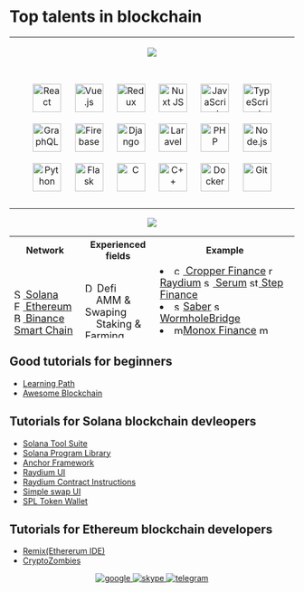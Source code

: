 # Top talents in blockchain

<table>
<tr><td>
<p align="center">  
<a href = "https://github.com/IT-Prince?tab=repositories">
<img src = 'https://github.com/IT-Prince/IT-Prince/blob/main/assets/banner.jpeg'>
</a>
</p>
</td></tr>
<tr><td valign="top" width="100%">
<p align="center">  
<img style="margin: 10px" src="https://profilinator.rishav.dev/skills-assets/react-original-wordmark.svg" alt="React" height="50" />  
<img style="margin: 10px" src="https://profilinator.rishav.dev/skills-assets/vuejs-original-wordmark.svg" alt="Vue.js" height="50" />  
<img style="margin: 10px" src="https://profilinator.rishav.dev/skills-assets/redux-original.svg" alt="Redux" height="50" />  
<img style="margin: 10px" src="https://profilinator.rishav.dev/skills-assets/nuxt.png" alt="Nuxt JS" height="50" />  
<img style="margin: 10px" src="https://profilinator.rishav.dev/skills-assets/javascript-original.svg" alt="JavaScript" height="50" />  
<img style="margin: 10px" src="https://profilinator.rishav.dev/skills-assets/typescript-original.svg" alt="TypeScript" height="50" />  
<img style="margin: 10px" src="https://profilinator.rishav.dev/skills-assets/graphql.png" alt="GraphQL" height="50" />  
<img style="margin: 10px" src="https://profilinator.rishav.dev/skills-assets/firebase.png" alt="Firebase" height="50" />  
<img style="margin: 10px" src="https://profilinator.rishav.dev/skills-assets/django-original.svg" alt="Django" height="50" />  
<img style="margin: 10px" src="https://profilinator.rishav.dev/skills-assets/laravel-plain-wordmark.svg" alt="Laravel" height="50" />  
<img style="margin: 10px" src="https://profilinator.rishav.dev/skills-assets/php-original.svg" alt="PHP" height="50" />  
<img style="margin: 10px" src="https://profilinator.rishav.dev/skills-assets/nodejs-original-wordmark.svg" alt="Node.js" height="50" />  
<img style="margin: 10px" src="https://profilinator.rishav.dev/skills-assets/python-original.svg" alt="Python" height="50" />  
<img style="margin: 10px" src="https://profilinator.rishav.dev/skills-assets/flask.png" alt="Flask" height="50" />  
<img style="margin: 10px" src="https://profilinator.rishav.dev/skills-assets/c-original.svg" alt="C" height="50" />  
<img style="margin: 10px" src="https://profilinator.rishav.dev/skills-assets/cplusplus-original.svg" alt="C++" height="50" />  
<img style="margin: 10px" src="https://profilinator.rishav.dev/skills-assets/docker-original-wordmark.svg" alt="Docker" height="50" />  
<img style="margin: 10px" src="https://profilinator.rishav.dev/skills-assets/git-scm-icon.svg" alt="Git" height="50" />  
</p>
</td></tr></table>

<p align="center">
    <img src="https://github-profile-trophy.vercel.app/?username=devdreamsolution&column=7&theme=onedark"/>
</p>
<table align = 'center' height = "180" width='100%' border-size = '0px'>
  <tr>
    <th>Network</th> 
    <th>Experienced fields</th>
    <th>Example</th>
  </tr>
  <tr>
    <td>
      <font size = '4'>
        <a href = 'https://coinmarketcap.com/currencies/solana/'>
          <img src="https://s2.coinmarketcap.com/static/img/coins/64x64/5426.png" height="16" width="16" alt="SOL"> 
          Solana
        </a><br>
        <a href = 'https://coinmarketcap.com/currencies/ethereum/'>
          <img src="https://s2.coinmarketcap.com/static/img/coins/64x64/1027.png" height="16" width="16" alt="ETH"> 
          Ethereum
        </a><br>
        <a href = 'https://coinmarketcap.com/currencies/bitcoin/'>
          <img src="https://s2.coinmarketcap.com/static/img/coins/64x64/1.png" height="16" width="16" alt="BTC"> 
          Binance Smart Chain
        </a><br>
        <a href = 'https://coinmarketcap.com/currencies/tron/'>
          <img src="https://s2.coinmarketcap.com/static/img/coins/64x64/1958.png" height="16" width="16" alt="TRON"> 
          Tron
        </a><br>
        <a href = 'https://coinmarketcap.com/currencies/cardano/'>
          <img src="https://s2.coinmarketcap.com/static/img/coins/64x64/2010.png" height="16" width="16" alt="Cardano"> 
          Cardano
        </a><br>
      </font>
    </td> 
    <td>
      <font size = '4'>
      <img src="https://s2.coinmarketcap.com/static/img/coins/64x64/4276.png" height="16" width="16" alt="Defi"> Defi<br>
      &nbsp;&nbsp;&nbsp;&nbsp;AMM & Swaping <br>
      &nbsp;&nbsp;&nbsp;&nbsp;Staking & Farming<br>
      <img src="https://s2.coinmarketcap.com/static/img/coins/64x64/4176.png" height="16" width="16" alt="DApp"> DApp <br>
      <img src="https://s2.coinmarketcap.com/static/img/coins/64x64/6650.png" height="16" width="16" alt="NFT"> NFT
      </font>
    </td>
    <td>
      <font size = '4'>
      <li>
        <a href = 'https://cropper.finance'>
          <img src="https://s2.coinmarketcap.com/static/img/coins/64x64/11387.png" height="16" width="16" alt="cropperfinance"> Cropper Finance</a>
        <a href = 'https://raydium.io/'><img src="https://s2.coinmarketcap.com/static/img/coins/64x64/8526.png" height="16" width="16" alt="raydium"> Raydium</a>
        <a href = 'https://dex.raydium.io/#/market/ByRys5tuUWDgL73G8JBAEfkdFf8JWBzPBDHsBVQ5vbQA'><img src="https://s2.coinmarketcap.com/static/img/coins/64x64/6187.png" height="16" width="16" alt="serum"> Serum</a>
        <a href = 'https://app.step.finance/'><img src="https://s2.coinmarketcap.com/static/img/coins/64x64/9443.png" height="16" width="16" alt="step-finance"> Step Finance</a>
      </li>
      <li>
        <a href = 'https://saber.so/'><img src="https://s2.coinmarketcap.com/static/img/coins/64x64/11181.png" height="16" width="16" alt="saber">Saber</a>
        <a href = 'https://wormholebridge.com/#/'><img src="https://s2.coinmarketcap.com/static/img/coins/64x64/7633.png" height="16" width="16" alt="saber"> WormholeBridge</a>
      </li>
      <li>
        <a href = 'https://monox.finance/'><img src="https://s2.coinmarketcap.com/static/img/coins/64x64/213.png" height="16" width="16" alt="monacoin">Monox Finance</a>
        <a href = 'https://munchproject.io'><img src="https://s2.coinmarketcap.com/static/img/coins/64x64/9272.png" height="16" width="16" alt="munch-token"> Munch Token</a>
        <a href = 'https://uniswap.org'><img src="https://s2.coinmarketcap.com/static/img/coins/64x64/7083.png" height="16" width="16" alt="uniswap"> Uniswap</a>
      </li>
      <li>
        <a href = 'https://btcadd.io/'><img src="https://s2.coinmarketcap.com/static/img/coins/64x64/1839.png" height="16" width="16" alt="binance-coin"> Binance Coin</a>
        <a href = 'https://pancakeswap.finance/'><img src="https://s2.coinmarketcap.com/static/img/coins/64x64/7186.png" height="16" width="16" alt="pancakeswap"> Pancake Swap</a>
        <a href = 'https://www.sbrcoin.com/'><img src="https://www.sbrcoin.com/images/logo__image.png" height="16" width="16" alt="munch-token"> SBER COIN</a>
      </li>
      </font>
    </td>
  </tr>
<table>

## Good tutorials for beginners
- [Learning Path](https://github.com/protofire/blockchain-learning-path)
- [Awesome Blockchain](https://github.com/yjjnls/awesome-blockchain)
## Tutorials for Solana blockchain devleopers
- [Solana Tool Suite](https://docs.solana.com/cli/install-solana-cli-tools)
- [Solana Program Library](https://github.com/solana-labs/solana-program-library)
- [Anchor Framework](https://github.com/project-serum/anchor)
- [Raydium UI](https://github.com/raydium-io/raydium-ui)
- [Raydium Contract Instructions](https://github.com/raydium-io/raydium-contract-instructions)
- [Simple swap UI](https://github.com/solana-labs/oyster-swap)
- [SPL Token Wallet](https://github.com/project-serum/spl-token-wallet)
## Tutorials for Ethereum blockchain developers
- [Remix(Ethererum IDE)](http://remix.ethereum.org/)
- [CryptoZombies](https://cryptozombies.io/)


<div align="center">
    <a href="mailto:softwareangel30@gmail.com" target="_blank">
    <img src="https://img.shields.io/badge/google-%2300acee.svg?&amp;style=for-the-badge&amp;logo=google&amp;logoColor=white" alt="google">
    </a>
    <a href="https://join.skype.com/invite/UnRW1QAcIeCS" target="_blank">
    <img src="https://img.shields.io/badge/skype-%232E87FB.svg?&amp;style=for-the-badge&amp;logo=skype&amp;logoColor=white" alt="skype">
    </a>
    <a href="https://t.me/zhaohui" target="_blank">
    <img src="https://img.shields.io/badge/telegram-%231E77B5.svg?&amp;style=for-the-badge&amp;logo=telegram&amp;logoColor=white" alt="telegram">
    </a>
</div>
